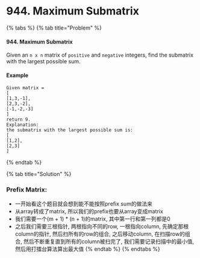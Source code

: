# 944. Maximum Submatrix

{% tabs %}
{% tab title="Problem" %}
#### 944. Maximum Submatrix

Given an `n x n` matrix of `positive` and `negative` integers, find the submatrix with the largest possible sum.

#### Example

```text
Given matrix = 
[
[1,3,-1],
[2,3,-2],
[-1,-2,-3]
]
return 9.
Explanation:
the submatrix with the largest possible sum is:
[
[1,2],
[2,3]
]
```
{% endtab %}

{% tab title="Solution" %}
### Prefix Matrix:

* 一开始看这个题目就会想到能不能按照prefix sum的做法来
* 从array转成了matrix, 所以我们的prefix也要从array变成matrix
* 我们需要一个\(m + 1\) \* \(n + 1\)的matrix, 其中第一行和第一列都是0
* 之后我们需要三根指针, 两根指向不同的row, 一根指向column, 先确定那根column的指针, 然后扫所有的row的组合, 之后移动column, 在扫描row的组合, 然后不断重复直到所有的column被扫完了, 我们需要记录扫描中的最小值, 然后用打擂台算法算出最大值
{% endtab %}
{% endtabs %}


